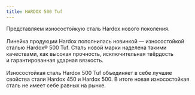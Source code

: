 ```yaml
---
title: HARDOX 500 Tuf
---
```


Представляем износостойкую сталь Hardox нового поколения.
\
\
Линейка продукции Hardox пополнилась новинкой — износостойкой сталью Hardox® 500 Tuf. Сталь новой марки наделена такими качествами, как высокая прочность, исключительная твёрдость и гарантированная ударная вязкость.
\
\
Износостойкая сталь Hardox 500 Tuf объединяет в себе лучшие свойства стали Hardox 450 и Hardox 500. В итоге новая износостойкая сталь не имеет себе равных на рынке.
